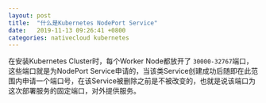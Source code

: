 ```yaml
---
layout: post
title:  "什么是Kubernetes NodePort Service"
date:   2019-11-13 09:26:41 +0800
categories: nativecloud kubernetes
---
```

在安装Kubernetes Cluster时，每个Worker Node都放开了 `30000-32767`端口，这些端口就是为NodePort Service申请的，当该类Service创建成功后随即在此范围内申请一个端口号，在该Service被删除之前是不被改变的，也就是说该端口为这次部署服务的固定端口，对外提供服务。
